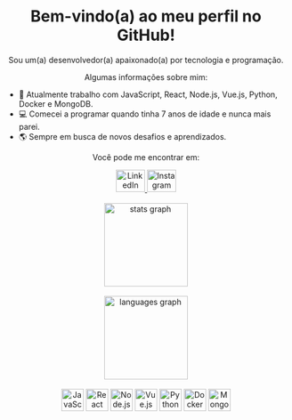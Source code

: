 <h1 align="center">Bem-vindo(a) ao meu perfil no GitHub!</h1>

<p align="center">Sou um(a) desenvolvedor(a) apaixonado(a) por tecnologia e programação.</p>

<p align="center">Algumas informações sobre mim:</p>

<ul>
  <li>🚀 Atualmente trabalho com JavaScript, React, Node.js, Vue.js, Python, Docker e MongoDB.</li>
  <li>💻 Comecei a programar quando tinha 7 anos de idade e nunca mais parei.</li>
  <li>🌎 Sempre em busca de novos desafios e aprendizados.</li>
</ul>

<p align="center">Você pode me encontrar em:</p>

<div align="center">
  <a href="https://www.linkedin.com/in/seu_perfil_no_linkedin/" target="_blank">
    <img src="https://raw.githubusercontent.com/maurodesouza/profile-readme-generator/master/src/assets/icons/social/linkedin/default.svg" width="52" height="40" alt="LinkedIn logo">
  </a>
  <a href="https://www.instagram.com/seu_perfil_no_instagram/" target="_blank">
    <img src="https://raw.githubusercontent.com/maurodesouza/profile-readme-generator/master/src/assets/icons/social/instagram/default.svg" width="52" height="40" alt="Instagram logo">
  </a>
</div>

<br>

<div align="center">
  <img src="https://github-readme-stats.vercel.app/api?hide_title=false&hide_rank=false&show_icons=true&include_all_commits=true&count_private=true&disable_animations=false&theme=tokyonight&locale=en&hide_border=false&username=leoisrael" height="150" alt="stats graph"  />
</div>

<br>

<div align="center">
  <img src="https://github-readme-stats.vercel.app/api/top-langs?locale=en&hide_title=false&layout=compact&card_width=320&langs_count=5&theme=tokyonight&hide_border=false&username=leoisrael" height="150" alt="languages graph"  />
</div>

<br>

<div align="center">
  <img src="https://cdn.jsdelivr.net/gh/devicons/devicon/icons/javascript/javascript-original.svg" height="40" alt="JavaScript logo">
  <img src="https://cdn.jsdelivr.net/gh/devicons/devicon/icons/react/react-original.svg" height="40" alt="React logo">
  <img src="https://cdn.jsdelivr.net/gh/devicons/devicon/icons/nodejs/nodejs-original.svg" height="40" alt="Node.js logo">
  <img src="https://cdn.jsdelivr.net/gh/devicons/devicon/icons/vuejs/vuejs-original.svg" height="40" alt="Vue.js logo">
  <img src="https://cdn.jsdelivr.net/gh/devicons/devicon/icons/python/python-original.svg" height="40" alt="Python logo">
  <img src="https://cdn.jsdelivr.net/gh/devicons/devicon/icons/docker/docker-original.svg" height="40" alt="Docker logo">
  <img src="https://cdn.jsdelivr.net/gh/devicons/devicon/icons/mongodb/mongodb-original.svg" height="40" alt="MongoDB logo">
</div>
